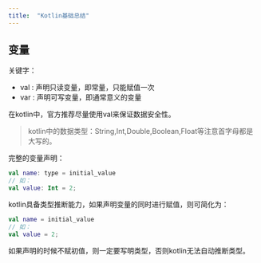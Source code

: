 ```yaml
---
title:  "Kotlin基础总结"
---
```

## 变量
关键字：
+ val : 声明只读变量，即常量，只能赋值一次
+ var : 声明可写变量，即通常意义的变量

在kotlin中，官方推荐尽量使用val来保证数据安全性。

> kotlin中的数据类型：String,Int,Double,Boolean,Float等注意首字母都是大写的。

完整的变量声明：
```kotlin
val name: type = initial_value
// 如：
val value: Int = 2;
```
kotlin具备类型推断能力，如果声明变量的同时进行赋值，则可简化为：
```kotlin
val name = initial_value
// 如：
val value = 2;
```
如果声明的时候不赋初值，则一定要写明类型，否则kotlin无法自动推断类型。
